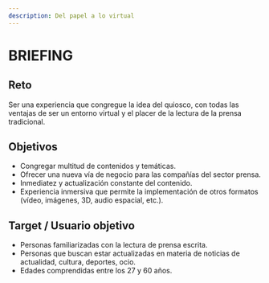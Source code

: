 ```yaml
---
description: Del papel a lo virtual
---
```


# BRIEFING

## Reto

Ser una experiencia que congregue la idea del quiosco, con todas las ventajas de ser un entorno virtual y el placer de la lectura de la prensa tradicional.

## Objetivos

* Congregar multitud de contenidos y temáticas.  
* Ofrecer una nueva vía de negocio para las compañías del sector prensa. 
* Inmediatez y actualización constante del contenido. 
* Experiencia inmersiva que permite la implementación de otros formatos \(vídeo, imágenes, 3D, audio espacial, etc.\).

## Target / Usuario objetivo

* Personas familiarizadas con la lectura de prensa escrita.
* Personas que buscan estar actualizadas en materia de noticias de actualidad, cultura, deportes, ocio.
* Edades comprendidas entre los 27 y 60 años.









## 

